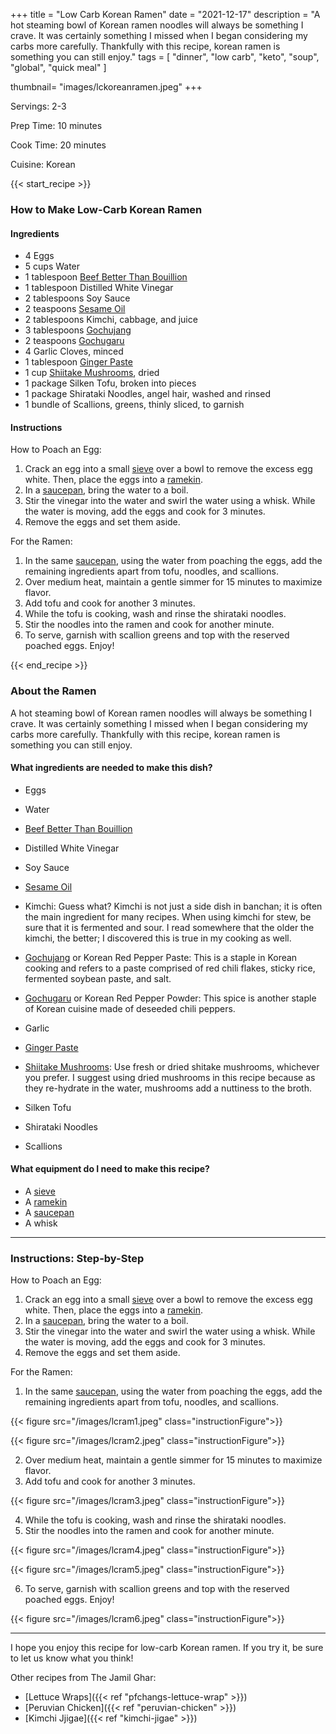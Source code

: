 
+++
title = "Low Carb Korean Ramen"
date = "2021-12-17"
description = "A hot steaming bowl of Korean ramen noodles will always be something I crave. It was certainly something I missed when I began considering my carbs more carefully. Thankfully with this recipe, korean ramen is something you can still enjoy."
tags = [
    "dinner",
    "low carb",
    "keto",
    "soup", 
    "global",
    "quick meal"
]

thumbnail= "images/lckoreanramen.jpeg"
+++

Servings: 2-3 <!--more-->

Prep Time: 10 minutes 

Cook Time: 20 minutes 

Cuisine: Korean

{{< start_recipe >}}

### How to Make Low-Carb Korean Ramen 

#### Ingredients 

* 4 Eggs 
* 5 cups Water 
* 1 tablespoon [Beef Better Than Bouillion](https://amzn.to/3F7a5nd)
* 1 tablespoon Distilled White Vinegar 
* 2 tablespoons Soy Sauce 
* 2 teaspoons [Sesame Oil](https://amzn.to/3mh5jvX)
* 2 tablespoons Kimchi, cabbage, and juice
* 3 tablespoons [Gochujang](https://amzn.to/3skzFl0)
* 2 teaspoons [Gochugaru](https://amzn.to/3shgJno)
* 4 Garlic Cloves, minced 
* 1 tablespoon [Ginger Paste](https://amzn.to/33JERox) 
* 1 cup [Shiitake Mushrooms](https://amzn.to/3q9PS9U), dried 
* 1 package Silken Tofu, broken into pieces 
* 1 package Shirataki Noodles, angel hair, washed and rinsed
* 1 bundle of Scallions, greens, thinly sliced, to garnish 

#### Instructions 

How to Poach an Egg:

1. Crack an egg into a small [sieve](https://amzn.to/3EaOHMq) over a bowl to remove the excess egg white. Then, place the eggs into a [ramekin](https://amzn.to/33FrBRG).
2. In a [saucepan](https://amzn.to/3mbpQly), bring the water to a boil.
3. Stir the vinegar into the water and swirl the water using a whisk. While the water is moving, add the eggs and cook for 3 minutes.
4. Remove the eggs and set them aside. 

For the Ramen: 

1. In the same [saucepan](https://amzn.to/3mbpQly), using the water from poaching the eggs, add the remaining ingredients apart from tofu, noodles, and scallions. 
2. Over medium heat, maintain a gentle simmer for 15 minutes to maximize flavor. 
3. Add tofu and cook for another 3 minutes. 
4. While the tofu is cooking, wash and rinse the shirataki noodles. 
5. Stir the noodles into the ramen and cook for another minute. 
6. To serve, garnish with scallion greens and top with the reserved poached eggs. Enjoy!

{{< end_recipe >}}

### About the Ramen 

A hot steaming bowl of Korean ramen noodles will always be something I crave. It was certainly something I missed when I began considering my carbs more carefully. Thankfully with this recipe, korean ramen is something you can still enjoy. 

#### What ingredients are needed to make this dish?

* Eggs 

* Water 

* [Beef Better Than Bouillion](https://amzn.to/3F7a5nd)

* Distilled White Vinegar 

* Soy Sauce 

* [Sesame Oil](https://amzn.to/3mh5jvX)

* Kimchi: Guess what? Kimchi is not just a side dish in banchan; it is often the main ingredient for many recipes. When using kimchi for stew, be sure that it is fermented and sour. I read somewhere that the older the kimchi, the better; I discovered this is true in my cooking as well.

* [Gochujang](https://amzn.to/3skzFl0) or Korean Red Pepper Paste: This is a staple in Korean cooking and refers to a paste comprised of red chili flakes, sticky rice, fermented soybean paste, and salt.

* [Gochugaru](https://amzn.to/3shgJno) or Korean Red Pepper Powder: This spice is another staple of Korean cuisine made of deseeded chili peppers.

* Garlic 

* [Ginger Paste](https://amzn.to/33JERox)

* [Shiitake Mushrooms](https://amzn.to/3q9PS9U): Use fresh or dried shitake mushrooms, whichever you prefer. I suggest using dried mushrooms in this recipe because as they re-hydrate in the water, mushrooms add a nuttiness to the broth.

* Silken Tofu

* Shirataki Noodles

* Scallions 

#### What equipment do I need to make this recipe?

* A [sieve](https://amzn.to/3EaOHMq) 
* A [ramekin](https://amzn.to/33FrBRG)
* A [saucepan](https://amzn.to/3mbpQly) 
* A whisk 

---- 

### Instructions: Step-by-Step

How to Poach an Egg:

1. Crack an egg into a small [sieve](https://amzn.to/3EaOHMq) over a bowl to remove the excess egg white. Then, place the eggs into a [ramekin](https://amzn.to/33FrBRG).
2. In a [saucepan](https://amzn.to/3mbpQly), bring the water to a boil.
3. Stir the vinegar into the water and swirl the water using a whisk. While the water is moving, add the eggs and cook for 3 minutes.
4. Remove the eggs and set them aside. 

For the Ramen: 

1. In the same [saucepan](https://amzn.to/3mbpQly), using the water from poaching the eggs, add the remaining ingredients apart from tofu, noodles, and scallions. 

{{< figure src="/images/lcram1.jpeg" class="instructionFigure">}}

{{< figure src="/images/lcram2.jpeg" class="instructionFigure">}}

2. Over medium heat, maintain a gentle simmer for 15 minutes to maximize flavor. 
3. Add tofu and cook for another 3 minutes. 

{{< figure src="/images/lcram3.jpeg" class="instructionFigure">}}

4. While the tofu is cooking, wash and rinse the shirataki noodles. 
5. Stir the noodles into the ramen and cook for another minute. 

{{< figure src="/images/lcram4.jpeg" class="instructionFigure">}}

{{< figure src="/images/lcram5.jpeg" class="instructionFigure">}}

6. To serve, garnish with scallion greens and top with the reserved poached eggs. Enjoy!

{{< figure src="/images/lcram6.jpeg" class="instructionFigure">}}

---- 

I hope you enjoy this recipe for low-carb Korean ramen. If you try it, be sure to let us know what you think!

Other recipes from The Jamil Ghar:

* [Lettuce Wraps]({{< ref "pfchangs-lettuce-wrap" >}})
* [Peruvian Chicken]({{< ref "peruvian-chicken" >}})
* [Kimchi Jjigae]({{< ref "kimchi-jigae" >}})
